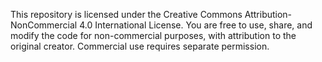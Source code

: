This repository is licensed under the Creative Commons Attribution-NonCommercial 4.0 International License. You are free to use, share, and modify the code for non-commercial purposes, with attribution to the original creator. Commercial use requires separate permission.
